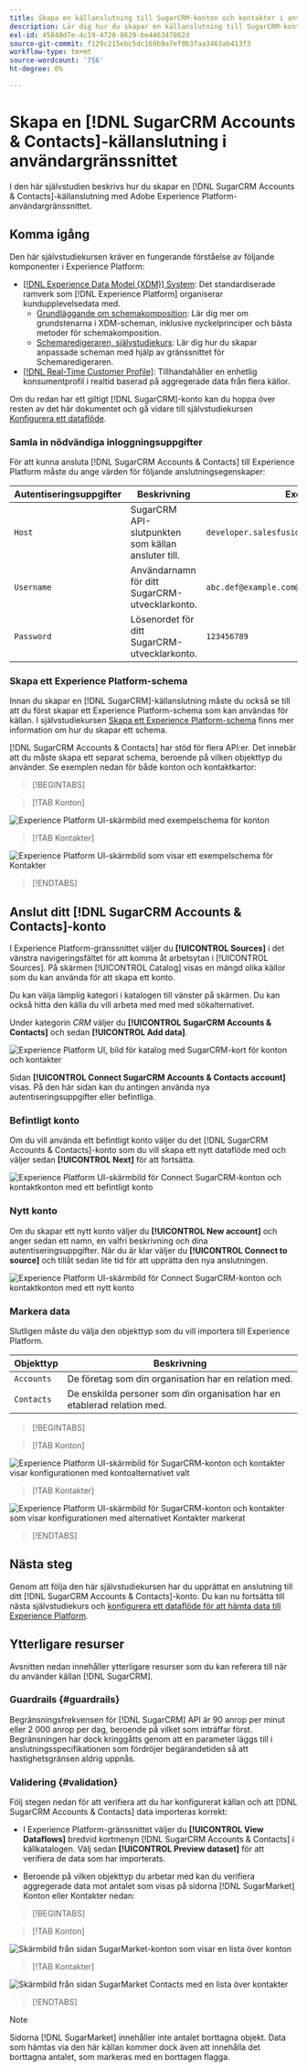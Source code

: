 ```yaml
---
title: Skapa en källanslutning till SugarCRM-konton och kontakter i användargränssnittet
description: Lär dig hur du skapar en källanslutning till SugarCRM-konton och kontakter med hjälp av Adobe Experience Platform användargränssnitt.
exl-id: 45840d7e-4c19-4720-8629-be446347862d
source-git-commit: f129c215ebc5dc169b9a7ef9b3faa3463ab413f3
workflow-type: tm+mt
source-wordcount: '756'
ht-degree: 0%

---
```


# Skapa en [!DNL SugarCRM Accounts & Contacts]-källanslutning i användargränssnittet

I den här självstudien beskrivs hur du skapar en [!DNL SugarCRM Accounts & Contacts]-källanslutning med Adobe Experience Platform-användargränssnittet.

## Komma igång

Den här självstudiekursen kräver en fungerande förståelse av följande komponenter i Experience Platform:

* [[!DNL Experience Data Model (XDM)] System](../../../../../xdm/home.md): Det standardiserade ramverk som [!DNL Experience Platform] organiserar kundupplevelsedata med.
   * [Grundläggande om schemakomposition](../../../../../xdm/schema/composition.md): Lär dig mer om grundstenarna i XDM-scheman, inklusive nyckelprinciper och bästa metoder för schemakomposition.
   * [Schemaredigeraren, självstudiekurs](../../../../../xdm/tutorials/create-schema-ui.md): Lär dig hur du skapar anpassade scheman med hjälp av gränssnittet för Schemaredigeraren.
* [[!DNL Real-Time Customer Profile]](../../../../../profile/home.md): Tillhandahåller en enhetlig konsumentprofil i realtid baserad på aggregerade data från flera källor.

Om du redan har ett giltigt [!DNL SugarCRM]-konto kan du hoppa över resten av det här dokumentet och gå vidare till självstudiekursen [Konfigurera ett dataflöde](../../dataflow/crm.md).

### Samla in nödvändiga inloggningsuppgifter

För att kunna ansluta [!DNL SugarCRM Accounts & Contacts] till Experience Platform måste du ange värden för följande anslutningsegenskaper:

| Autentiseringsuppgifter | Beskrivning | Exempel |
| --- | --- | --- |
| `Host` | SugarCRM API-slutpunkten som källan ansluter till. | `developer.salesfusion.com` |
| `Username` | Användarnamn för ditt SugarCRM-utvecklarkonto. | `abc.def@example.com@sugarmarketdemo000.com` |
| `Password` | Lösenordet för ditt SugarCRM-utvecklarkonto. | `123456789` |

### Skapa ett Experience Platform-schema

Innan du skapar en [!DNL SugarCRM]-källanslutning måste du också se till att du först skapar ett Experience Platform-schema som kan användas för källan. I självstudiekursen [Skapa ett Experience Platform-schema](../../../../../xdm/schema/composition.md) finns mer information om hur du skapar ett schema.

[!DNL SugarCRM Accounts & Contacts] har stöd för flera API:er. Det innebär att du måste skapa ett separat schema, beroende på vilken objekttyp du använder. Se exemplen nedan för både konton och kontaktkartor:

>[!BEGINTABS]

>[!TAB Konton]

![Experience Platform UI-skärmbild med exempelschema för konton](../../../../images/tutorials/create/sugarcrm-accounts-contacts/sugarcrm-schema-accounts.png)

>[!TAB Kontakter]

![Experience Platform UI-skärmbild som visar ett exempelschema för Kontakter](../../../../images/tutorials/create/sugarcrm-accounts-contacts/sugarcrm-schema-contacts.png)

>[!ENDTABS]

## Anslut ditt [!DNL SugarCRM Accounts & Contacts]-konto

I Experience Platform-gränssnittet väljer du **[!UICONTROL Sources]** i det vänstra navigeringsfältet för att komma åt arbetsytan i [!UICONTROL Sources]. På skärmen [!UICONTROL Catalog] visas en mängd olika källor som du kan använda för att skapa ett konto.

Du kan välja lämplig kategori i katalogen till vänster på skärmen. Du kan också hitta den källa du vill arbeta med med med sökalternativet.

Under kategorin *CRM* väljer du **[!UICONTROL SugarCRM Accounts & Contacts]** och sedan **[!UICONTROL Add data]**.

![Experience Platform UI, bild för katalog med SugarCRM-kort för konton och kontakter](../../../../images/tutorials/create/sugarcrm-accounts-contacts/catalog-sugarcrm-accounts-contacts.png)

Sidan **[!UICONTROL Connect SugarCRM Accounts & Contacts account]** visas. På den här sidan kan du antingen använda nya autentiseringsuppgifter eller befintliga.

### Befintligt konto

Om du vill använda ett befintligt konto väljer du det [!DNL SugarCRM Accounts & Contacts]-konto som du vill skapa ett nytt dataflöde med och väljer sedan **[!UICONTROL Next]** för att fortsätta.

![Experience Platform UI-skärmbild för Connect SugarCRM-konton och kontaktkonton med ett befintligt konto](../../../../images/tutorials/create/sugarcrm-accounts-contacts/existing.png)

### Nytt konto

Om du skapar ett nytt konto väljer du **[!UICONTROL New account]** och anger sedan ett namn, en valfri beskrivning och dina autentiseringsuppgifter. När du är klar väljer du **[!UICONTROL Connect to source]** och tillåt sedan lite tid för att upprätta den nya anslutningen.

![Experience Platform UI-skärmbild för Connect SugarCRM-konton och kontaktkonton med ett nytt konto](../../../../images/tutorials/create/sugarcrm-accounts-contacts/new.png)

### Markera data

Slutligen måste du välja den objekttyp som du vill importera till Experience Platform.

| Objekttyp | Beskrivning |
| --- | --- |
| `Accounts` | De företag som din organisation har en relation med. |
| `Contacts` | De enskilda personer som din organisation har en etablerad relation med. |

>[!BEGINTABS]

>[!TAB Konton]

![Experience Platform UI-skärmbild för SugarCRM-konton och kontakter visar konfigurationen med kontoalternativet valt](../../../../images/tutorials/create/sugarcrm-accounts-contacts/configuration-accounts.png)

>[!TAB Kontakter]

![Experience Platform UI-skärmbild för SugarCRM-konton och kontakter som visar konfigurationen med alternativet Kontakter markerat](../../../../images/tutorials/create/sugarcrm-accounts-contacts/configuration-contacts.png)

>[!ENDTABS]

## Nästa steg

Genom att följa den här självstudiekursen har du upprättat en anslutning till ditt [!DNL SugarCRM Accounts & Contacts]-konto. Du kan nu fortsätta till nästa självstudiekurs och [konfigurera ett dataflöde för att hämta data till Experience Platform](../../dataflow/crm.md).

## Ytterligare resurser

Avsnitten nedan innehåller ytterligare resurser som du kan referera till när du använder källan [!DNL SugarCRM].

### Guardrails {#guardrails}

Begränsningsfrekvensen för [!DNL SugarCRM] API är 90 anrop per minut eller 2 000 anrop per dag, beroende på vilket som inträffar först. Begränsningen har dock kringgåtts genom att en parameter läggs till i anslutningsspecifikationen som fördröjer begärandetiden så att hastighetsgränsen aldrig uppnås.

### Validering {#validation}

Följ stegen nedan för att verifiera att du har konfigurerat källan och att [!DNL SugarCRM Accounts & Contacts] data importeras korrekt:

* I Experience Platform-gränssnittet väljer du **[!UICONTROL View Dataflows]** bredvid kortmenyn [!DNL SugarCRM Accounts & Contacts] i källkatalogen. Välj sedan **[!UICONTROL Preview dataset]** för att verifiera de data som har importerats.

* Beroende på vilken objekttyp du arbetar med kan du verifiera aggregerade data mot antalet som visas på sidorna [!DNL SugarMarket] Konton eller Kontakter nedan:

>[!BEGINTABS]

>[!TAB Konton]

![Skärmbild från sidan SugarMarket-konton som visar en lista över konton](../../../../images/tutorials/create/sugarcrm-accounts-contacts/sugarmarket-accounts.png)

>[!TAB Kontakter]

![Skärmbild från sidan SugarMarket Contacts med en lista över kontakter](../../../../images/tutorials/create/sugarcrm-accounts-contacts/sugarmarket-contacts.png)

>[!ENDTABS]

>[!NOTE]
>
>Sidorna [!DNL SugarMarket] innehåller inte antalet borttagna objekt. Data som hämtas via den här källan kommer dock även att innehålla det borttagna antalet, som markeras med en borttagen flagga.
